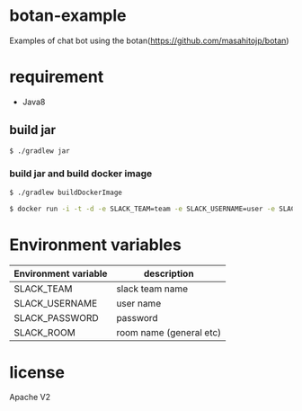 # botan-example

Examples of chat bot using the botan(https://github.com/masahitojp/botan)

# requirement

* Java8

## build jar

~~~sh
$ ./gradlew jar
~~~

### build jar and build docker image

~~~sh
$ ./gradlew buildDockerImage
~~~

~~~sh
$ docker run -i -t -d -e SLACK_TEAM=team -e SLACK_USERNAME=user -e SLACK_PASSWORD=password -e SLACK_ROOM=room masahitojp/botan-example:latest 
~~~


# Environment variables

|Environment variable|description|
|--------------|---------|
|SLACK_TEAM    |slack team name|
|SLACK_USERNAME|user name      |
|SLACK_PASSWORD|password       |
|SLACK_ROOM| room name (general etc)|

# license

Apache V2